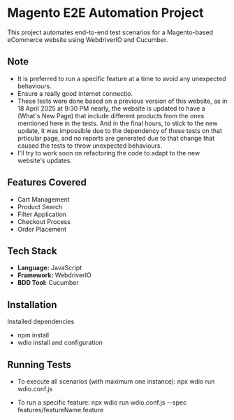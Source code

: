 # Magento E2E Automation Project

This project automates end-to-end test scenarios for a Magento-based eCommerce website using WebdriverIO and Cucumber.

## Note

- It is preferred to run a specific feature at a time to avoid any unexpected behaviours.
- Ensure a really good internet connectio.
- These tests were done based on a previous version of this website, as in 18 April 2025 at 9:30 PM nearly, the website is updated to have a (What's New Page) that include different products from the ones mentioned here in the tests. And in the final hours, to stick to the new update, it was impossible due to the dependency of these tests on that prticular page, and no reports are generated due to that change that caused the tests to throw unexpected behaviours.
- I'll try to work soon on refactoring the code to adapt to the new website's updates.

## Features Covered

- Cart Management
- Product Search
- Filter Application
- Checkout Process
- Order Placement

## Tech Stack

- **Language:** JavaScript
- **Framework:** WebdriverIO
- **BDD Tool:** Cucumber

## Installation

Installed dependencies

- npm install
- wdio install and configuration

## Running Tests

- To execute all scenarios (with maximum one instance):
  npx wdio run wdio.conf.js

- To run a specific feature:
  npx wdio run wdio.conf.js --spec features/featureName.feature

